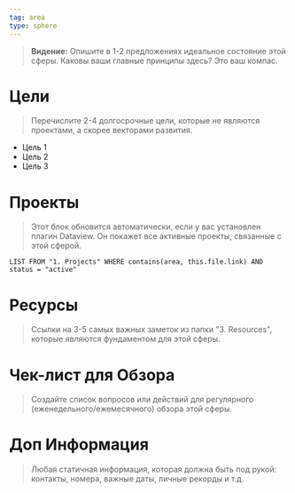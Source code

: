 ```yaml
---
tag: area
type: sphere
---
```

> **Видение:** Опишите в 1-2 предложениях идеальное состояние этой сферы. Каковы ваши главные принципы здесь? Это ваш компас.

# Цели
> Перечислите 2-4 долгосрочные цели, которые не являются проектами, а скорее векторами развития.

- Цель 1
- Цель 2
- Цель 3

# Проекты
> Этот блок обновится автоматически, если у вас установлен плагин Dataview. Он покажет все активные проекты, связанные с этой сферой.

```dataview
LIST FROM "1. Projects" WHERE contains(area, this.file.link) AND status = "active"
```

# Ресурсы
> Ссылки на 3-5 самых важных заметок из папки "3. Resources", которые являются фундаментом для этой сферы.

# Чек-лист для Обзора
> Создайте список вопросов или действий для регулярного (еженедельного/ежемесячного) обзора этой сферы.

# Доп Информация
> Любая статичная информация, которая должна быть под рукой: контакты, номера, важные даты, личные рекорды и т.д.